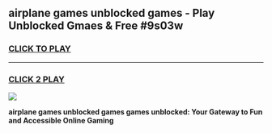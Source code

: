 
## airplane games unblocked games - Play Unblocked Gmaes & Free #9s03w
<h3>
<a href="https://news.freeplayer.one?title=airplane_games_unblocked_games&ref=26F">CLICK TO PLAY</a></h3>
<hr>

<h3>
<a href="https://news.freeplayer.one?title=airplane_games_unblocked_games&ref=26F">CLICK 2 PLAY</a>
  
</h3>

<a href="https://news.freeplayer.one?title=airplane_games_unblocked_games&ref=26F/"><img src="https://clearcache.store/games.png"></a>


**airplane games unblocked games games unblocked: Your Gateway to Fun and Accessible Online Gaming**
